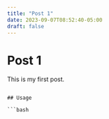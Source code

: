 ```yaml
---
title: "Post 1"
date: 2023-09-07T08:52:40-05:00
draft: false
---
```


# Post 1

This is my first post.
```

## Usage

```bash